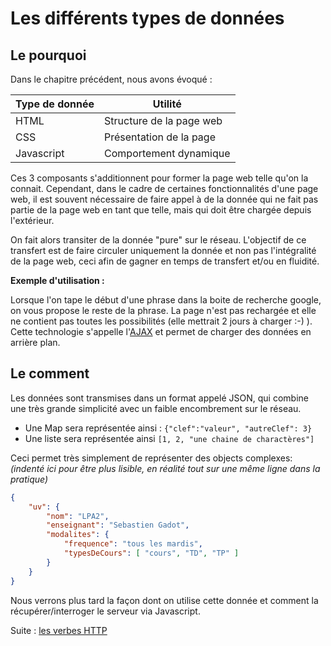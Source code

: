# Les différents types de données

## Le pourquoi

Dans le chapitre précédent, nous avons évoqué :

| Type de donnée | Utilité                     |
|----------------|-----------------------------|
| HTML           | Structure de la page web    |
| CSS            | Présentation de la page     |
| Javascript     | Comportement dynamique      |

Ces 3 composants s'additionnent pour former la page web telle qu'on la connait. Cependant, dans le cadre de certaines fonctionnalités d'une page web, il est souvent nécessaire de faire appel à de la donnée qui ne fait pas partie de la page web en tant que telle, mais qui doit être chargée depuis l'extérieur.

On fait alors transiter de la donnée "pure" sur le réseau. L'objectif de ce transfert est de faire circuler uniquement la donnée et non pas l'intégralité de la page web, ceci afin de gagner en temps de transfert et/ou en fluidité.

**Exemple d'utilisation :**

Lorsque l'on tape le début d'une phrase dans la boite de recherche google, on vous propose le reste de la phrase. La page n'est pas rechargée et elle ne contient pas toutes les possibilités (elle mettrait 2 jours à charger :-) ). Cette technologie s'appelle l'[AJAX](http://www.w3schools.com/ajax/) et permet de charger des données en arrière plan.

## Le comment 

Les données sont transmises dans un format appelé JSON, qui combine une très grande simplicité avec un faible encombrement sur le réseau.

* Une Map sera représentée ainsi : ```{"clef":"valeur", "autreClef": 3}```
* Une liste sera représentée ainsi ```[1, 2, "une chaine de charactères"]```

Ceci permet très simplement de représenter des objects complexes: 
*(indenté ici pour être plus lisible, en réalité tout sur une même ligne dans la pratique)*

```json
{  
    "uv": { 
        "nom": "LPA2", 
        "enseignant": "Sebastien Gadot", 
        "modalites": {
            "frequence": "tous les mardis",
            "typesDeCours": [ "cours", "TD", "TP" ]
        }
    }
}
```

Nous verrons plus tard la façon dont on utilise cette donnée et comment la récupérer/interroger le serveur via Javascript.

Suite : [les verbes HTTP](./04-les-verbes-http.md)
